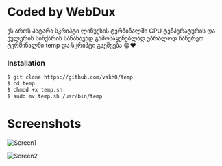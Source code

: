 # Coded by WebDux

ეს აროს პატარა სკრიპტი ლინუქსის ტერმინალში CPU ტემპერატურის და ქულერის სიჩქარის სანახავად
გამოსაყენებლად უბრალოდ ჩაწერეთ ტერმინალში temp და სკრიპტი გაეშვება 😁❤️

### Installation
```bash
$ git clone https://github.com/vakh0/temp
$ cd temp
$ chmod +x temp.sh
$ sudo mv temp.sh /usr/bin/temp
```

# Screenshots
![Screen1](https://github.com/vakh0/temp/blob/main/Screenshot%20from%202022-09-30%2017-00-27.png)

![Screen2](https://github.com/vakh0/temp/blob/main/Screenshot%20from%202022-09-30%2017-03-58.png)
